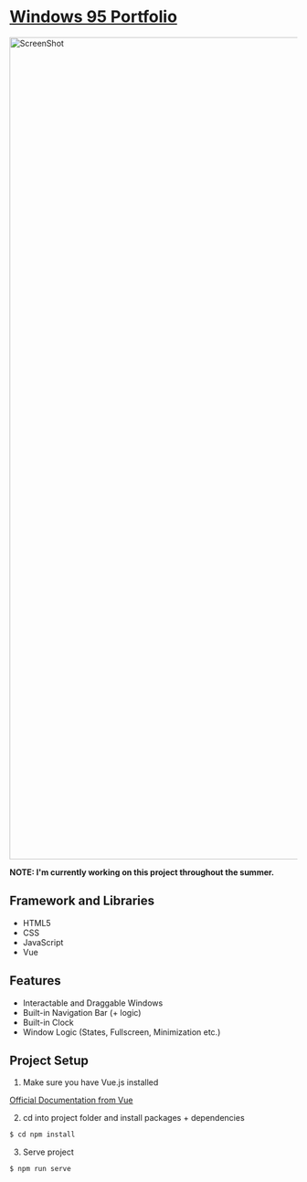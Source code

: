 # [Windows 95 Portfolio](https://github.com/smetellus01/Resume-Website)

<img width="1440" alt="ScreenShot" src= https://user-images.githubusercontent.com/65518883/184556858-dead490e-6684-4097-8577-0ac70b19150d.png>

<b>NOTE: I'm currently working on this project throughout the summer.</b>

## Framework and Libraries
<ul>
  <li>HTML5</li>
  <li>CSS</li>
  <li>JavaScript</li>
  <li>Vue</li>
</ul>

## Features
- Interactable and Draggable Windows
- Built-in Navigation Bar (+ logic)
- Built-in Clock
- Window Logic (States, Fullscreen, Minimization etc.)


## Project Setup
1. Make sure you have Vue.js installed 

[Official Documentation from Vue](https://vuejs.org/v2/guide/installation.html)

2. cd into project folder and install packages + dependencies


```bash
$ cd npm install
```

3. Serve project

```bash
$ npm run serve
```

